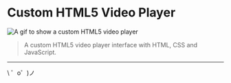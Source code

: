 Custom HTML5 Video Player
=========================

![A gif to show a custom HTML5 video player](./assets/img/video.gif)

> A custom HTML5 video player interface with HTML, CSS and JavaScript.

-------------------

\ ゜o゜)ノ
